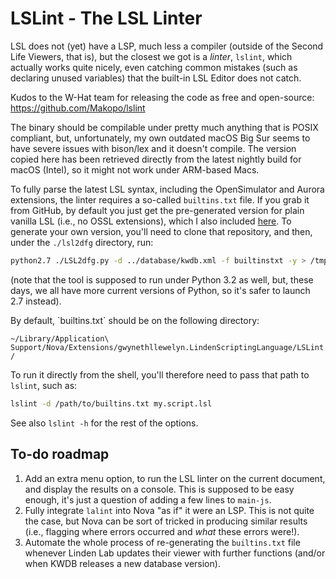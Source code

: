 # LSLint - The LSL Linter

LSL does not (yet) have a LSP, much less a compiler (outside of the Second Life Viewers, that is), but the closest we got is a _linter_, `lslint`, which actually works quite nicely, even catching common mistakes (such as declaring unused variables) that the built-in LSL Editor does not catch.

Kudos to the W-Hat team for releasing the code as free and open-source: https://github.com/Makopo/lslint

The binary should be compilable under pretty much anything that is POSIX compliant, but, unfortunately, my own outdated macOS Big Sur seems to have severe issues with bison/lex and it doesn't compile. The version copied here has been retrieved directly from the latest nightly build for macOS (Intel), so it might not work under ARM-based Macs.

To fully parse the latest LSL syntax, including the OpenSimulator and Aurora extensions, the linter requires a so-called `builtins.txt` file. If you grab it from GitHub, by default you just get the pre-generated version for plain vanilla LSL (i.e., no OSSL extensions), which I also included [here](./builtins-only-lsl.txt). To generate your own version, you'll need to clone that repository, and then, under the `./lsl2dfg` directory, run:


```bash
python2.7 ./LSL2dfg.py -d ../database/kwdb.xml -f builtinstxt -y > /tmp/builtins.txt
```
(note that the tool is supposed to run under Python 3.2 as well, but, these days, we all have more current versions of Python, so it's safer to launch 2.7 instead).

<!--The `builtins.txt` file thus generated needs to get the first line (a comment) removed, or else `lslint` will choke on it.--> By default, `builtins.txt` should be on the following directory: 

`~/Library/Application\ Support/Nova/Extensions/gwynethllewelyn.LindenScriptingLanguage/LSLint/`

To run it directly from the shell, you'll therefore need to pass that path to `lslint`, such as:

```bash
lslint -d /path/to/builtins.txt my.script.lsl
```

See also `lslint -h` for the rest of the options.

## To-do roadmap

1. Add an extra menu option, to run the LSL linter on the current document, and display the results on a console. This is supposed to be easy enough, it's just a question of adding a few lines to `main-js`.
2. Fully integrate `lalint` into Nova "as if" it were an LSP. This is not quite the case, but Nova can be sort of tricked in producing similar results (i.e., flagging where errors occurred and _what_ these errors were!).
3. Automate the whole process of re-generating the `builtins.txt` file whenever Linden Lab updates their viewer with further functions (and/or when KWDB releases a new database version).